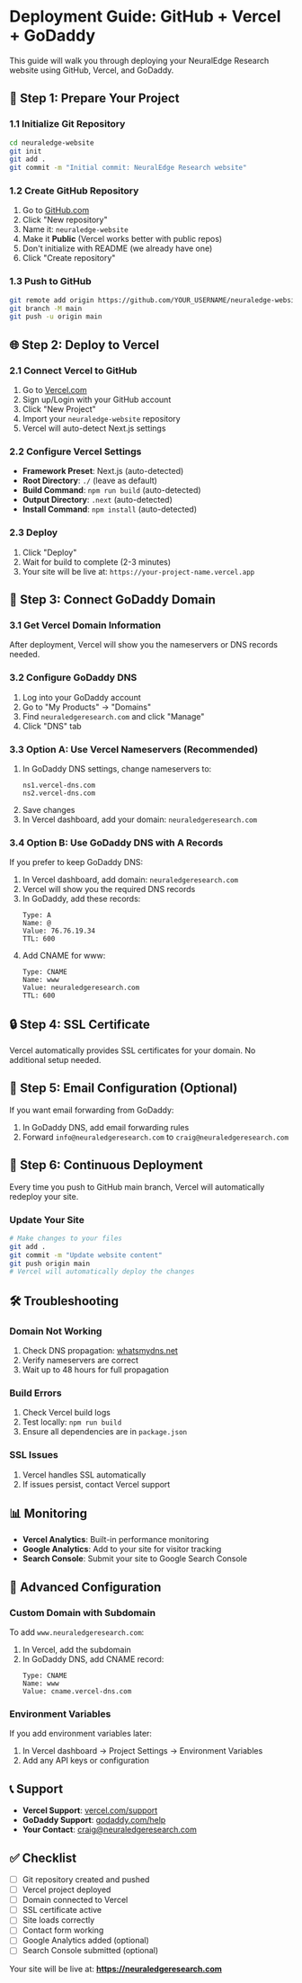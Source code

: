 # Deployment Guide: GitHub + Vercel + GoDaddy

This guide will walk you through deploying your NeuralEdge Research website using GitHub, Vercel, and GoDaddy.

## 🚀 Step 1: Prepare Your Project

### 1.1 Initialize Git Repository
```bash
cd neuraledge-website
git init
git add .
git commit -m "Initial commit: NeuralEdge Research website"
```

### 1.2 Create GitHub Repository
1. Go to [GitHub.com](https://github.com)
2. Click "New repository"
3. Name it: `neuraledge-website`
4. Make it **Public** (Vercel works better with public repos)
5. Don't initialize with README (we already have one)
6. Click "Create repository"

### 1.3 Push to GitHub
```bash
git remote add origin https://github.com/YOUR_USERNAME/neuraledge-website.git
git branch -M main
git push -u origin main
```

## 🌐 Step 2: Deploy to Vercel

### 2.1 Connect Vercel to GitHub
1. Go to [Vercel.com](https://vercel.com)
2. Sign up/Login with your GitHub account
3. Click "New Project"
4. Import your `neuraledge-website` repository
5. Vercel will auto-detect Next.js settings

### 2.2 Configure Vercel Settings
- **Framework Preset**: Next.js (auto-detected)
- **Root Directory**: `./` (leave as default)
- **Build Command**: `npm run build` (auto-detected)
- **Output Directory**: `.next` (auto-detected)
- **Install Command**: `npm install` (auto-detected)

### 2.3 Deploy
1. Click "Deploy"
2. Wait for build to complete (2-3 minutes)
3. Your site will be live at: `https://your-project-name.vercel.app`

## 🔗 Step 3: Connect GoDaddy Domain

### 3.1 Get Vercel Domain Information
After deployment, Vercel will show you the nameservers or DNS records needed.

### 3.2 Configure GoDaddy DNS
1. Log into your GoDaddy account
2. Go to "My Products" → "Domains"
3. Find `neuraledgeresearch.com` and click "Manage"
4. Click "DNS" tab

### 3.3 Option A: Use Vercel Nameservers (Recommended)
1. In GoDaddy DNS settings, change nameservers to:
   ```
   ns1.vercel-dns.com
   ns2.vercel-dns.com
   ```
2. Save changes
3. In Vercel dashboard, add your domain: `neuraledgeresearch.com`

### 3.4 Option B: Use GoDaddy DNS with A Records
If you prefer to keep GoDaddy DNS:
1. In Vercel dashboard, add domain: `neuraledgeresearch.com`
2. Vercel will show you the required DNS records
3. In GoDaddy, add these records:
   ```
   Type: A
   Name: @
   Value: 76.76.19.34
   TTL: 600
   ```
4. Add CNAME for www:
   ```
   Type: CNAME
   Name: www
   Value: neuraledgeresearch.com
   TTL: 600
   ```

## 🔒 Step 4: SSL Certificate
Vercel automatically provides SSL certificates for your domain. No additional setup needed.

## 📧 Step 5: Email Configuration (Optional)
If you want email forwarding from GoDaddy:
1. In GoDaddy DNS, add email forwarding rules
2. Forward `info@neuraledgeresearch.com` to `craig@neuraledgeresearch.com`

## 🔄 Step 6: Continuous Deployment
Every time you push to GitHub main branch, Vercel will automatically redeploy your site.

### Update Your Site
```bash
# Make changes to your files
git add .
git commit -m "Update website content"
git push origin main
# Vercel will automatically deploy the changes
```

## 🛠️ Troubleshooting

### Domain Not Working
1. Check DNS propagation: [whatsmydns.net](https://whatsmydns.net)
2. Verify nameservers are correct
3. Wait up to 48 hours for full propagation

### Build Errors
1. Check Vercel build logs
2. Test locally: `npm run build`
3. Ensure all dependencies are in `package.json`

### SSL Issues
1. Vercel handles SSL automatically
2. If issues persist, contact Vercel support

## 📊 Monitoring
- **Vercel Analytics**: Built-in performance monitoring
- **Google Analytics**: Add to your site for visitor tracking
- **Search Console**: Submit your site to Google Search Console

## 🔧 Advanced Configuration

### Custom Domain with Subdomain
To add `www.neuraledgeresearch.com`:
1. In Vercel, add the subdomain
2. In GoDaddy DNS, add CNAME record:
   ```
   Type: CNAME
   Name: www
   Value: cname.vercel-dns.com
   ```

### Environment Variables
If you add environment variables later:
1. In Vercel dashboard → Project Settings → Environment Variables
2. Add any API keys or configuration

## 📞 Support
- **Vercel Support**: [vercel.com/support](https://vercel.com/support)
- **GoDaddy Support**: [godaddy.com/help](https://godaddy.com/help)
- **Your Contact**: craig@neuraledgeresearch.com

## ✅ Checklist
- [ ] Git repository created and pushed
- [ ] Vercel project deployed
- [ ] Domain connected to Vercel
- [ ] SSL certificate active
- [ ] Site loads correctly
- [ ] Contact form working
- [ ] Google Analytics added (optional)
- [ ] Search Console submitted (optional)

Your site will be live at: **https://neuraledgeresearch.com** 